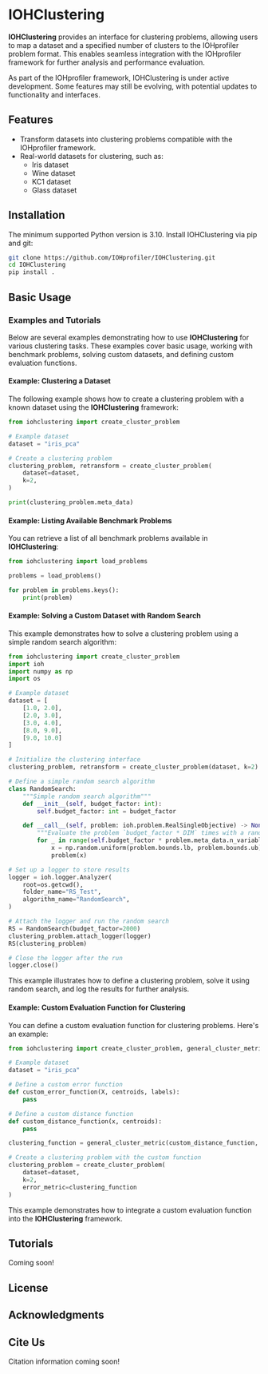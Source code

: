 # IOHClustering

**IOHClustering** provides an interface for clustering problems, allowing users to map a dataset and a specified number of clusters to the IOHprofiler problem format. This enables seamless integration with the IOHprofiler framework for further analysis and performance evaluation.

As part of the IOHprofiler framework, IOHClustering is under active development. Some features may still be evolving, with potential updates to functionality and interfaces.

## Features

- Transform datasets into clustering problems compatible with the IOHprofiler framework.
- Real-world datasets for clustering, such as:
    - Iris dataset
    - Wine dataset
    - KC1 dataset
    - Glass dataset

## Installation

The minimum supported Python version is 3.10. Install IOHClustering via pip and git:

```bash
git clone https://github.com/IOHprofiler/IOHClustering.git
cd IOHClustering
pip install .
```

## Basic Usage
### Examples and Tutorials

Below are several examples demonstrating how to use **IOHClustering** for various clustering tasks. These examples cover basic usage, working with benchmark problems, solving custom datasets, and defining custom evaluation functions.

#### Example: Clustering a Dataset

The following example shows how to create a clustering problem with a known dataset using the **IOHClustering** framework:

```python
from iohclustering import create_cluster_problem

# Example dataset
dataset = "iris_pca"

# Create a clustering problem
clustering_problem, retransform = create_cluster_problem(
    dataset=dataset,
    k=2,
)

print(clustering_problem.meta_data)
```

#### Example: Listing Available Benchmark Problems

You can retrieve a list of all benchmark problems available in **IOHClustering**:

```python
from iohclustering import load_problems

problems = load_problems()

for problem in problems.keys():
    print(problem)
```

#### Example: Solving a Custom Dataset with Random Search

This example demonstrates how to solve a clustering problem using a simple random search algorithm:

```python
from iohclustering import create_cluster_problem
import ioh
import numpy as np
import os

# Example dataset
dataset = [
    [1.0, 2.0],
    [2.0, 3.0],
    [3.0, 4.0],
    [8.0, 9.0],
    [9.0, 10.0]
]

# Initialize the clustering interface
clustering_problem, retransform = create_cluster_problem(dataset, k=2)

# Define a simple random search algorithm
class RandomSearch:
    """Simple random search algorithm"""
    def __init__(self, budget_factor: int):
        self.budget_factor: int = budget_factor

    def __call__(self, problem: ioh.problem.RealSingleObjective) -> None:
        """Evaluate the problem `budget_factor * DIM` times with a randomly generated solution"""
        for _ in range(self.budget_factor * problem.meta_data.n_variables):
            x = np.random.uniform(problem.bounds.lb, problem.bounds.ub)
            problem(x)

# Set up a logger to store results
logger = ioh.logger.Analyzer(
    root=os.getcwd(),
    folder_name="RS_Test",
    algorithm_name="RandomSearch",
)

# Attach the logger and run the random search
RS = RandomSearch(budget_factor=2000)
clustering_problem.attach_logger(logger)
RS(clustering_problem)

# Close the logger after the run
logger.close()
```

This example illustrates how to define a clustering problem, solve it using random search, and log the results for further analysis.

#### Example: Custom Evaluation Function for Clustering

You can define a custom evaluation function for clustering problems. Here's an example:

```python
from iohclustering import create_cluster_problem, general_cluster_metric

# Example dataset
dataset = "iris_pca"

# Define a custom error function
def custom_error_function(X, centroids, labels):
    pass

# Define a custom distance function
def custom_distance_function(x, centroids):
    pass

clustering_function = general_cluster_metric(custom_distance_function, custom_error_function)

# Create a clustering problem with the custom function
clustering_problem = create_cluster_problem(
    dataset=dataset,
    k=2,
    error_metric=clustering_function
)
```

This example demonstrates how to integrate a custom evaluation function into the **IOHClustering** framework.



## Tutorials

Coming soon!

## License



## Acknowledgments



## Cite Us

Citation information coming soon!